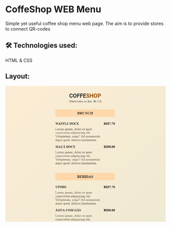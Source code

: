 
# CoffeShop WEB Menu
Simple yet useful coffee shop menu web page. 
The aim is to provide stores to connect QR-codes

 ## 🛠 Technologies used:
HTML & CSS

## Layout:
![print screen](print.png)
